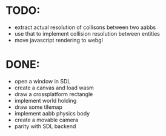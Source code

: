# TODO:

- extract actual resolution of collisons between two aabbs
- use that to implement collision resolution between entities
- move javascript rendering to webgl

# DONE:

- open a window in SDL
- create a canvas and load wasm
- draw a crossplatform rectangle
- implement world holding
- draw some tilemap
- implement aabb physics body
- create a movable camera
- parity with SDL backend
